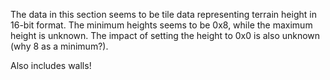 The data in this section seems to be tile data representing terrain height in 16-bit format.
The minimum heights seems to be 0x8, while the maximum height is unknown.
The impact of setting the height to 0x0 is also unknown (why 8 as a minimum?).

Also includes walls!

